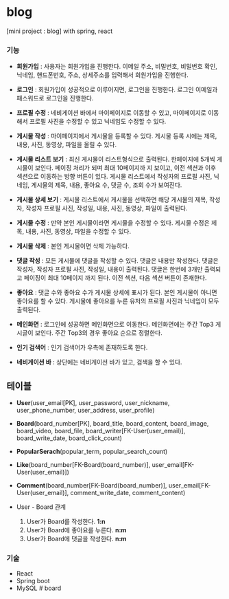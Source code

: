 # blog
[mini project : blog] with spring, react


### 기능
- **회원가입**
  : 사용자는 회원가입을 진행한다. 이메일 주소, 비밀번호, 비밀번호 확인, 닉네임, 핸드폰번호, 주소, 상세주소를 입력해서 회원가입을 진행한다.
  
- **로그인**
  : 회원가입이 성공적으로 이루어지면, 로그인을 진행한다. 로그인 이메일과 패스워드로 로그인을 진행한다.
  
- **프로필 수정**
  : 네비게이션 바에서 마이페이지로 이동할 수 있고, 마이페이지로 이동해서 프로필 사진을 수정할 수 있고 닉네임도 수정할 수 있다. 

- **게시물 작성**
  : 마이페이지에서 게시물을 등록할 수 있다. 게시물 등록 시에는 제목, 내용, 사진, 동영상, 파일을 올릴 수 있다.

- **게시물 리스트 보기**
  : 최신 게시물이 리스트형식으로 출력된다. 한페이지에 5개씩 게시물이 보인다. 페이징 처리가 되며 최대 10페이지까  지 보이고, 이전 섹션과 이후 섹션으로 이동하는 방향 버튼이 있다.
  게시물 리스트에서 작성자의 프로필 사진, 닉네임, 게시물의 제목, 내용, 좋아요 수, 댓글 수, 조회 수가 보여진다.
  
- **게시물 상세 보기**
  : 게시물 리스트에서 게시물을 선택하면 해당 게시물의 제목, 작성자, 작성자 프로필 사진, 작성일, 내용, 사진, 동영상, 파일이 출력된다.
  
- **게시물 수정**
  : 만약 본인 게시물이라면 게시물을 수정할 수 있다. 게시물 수정은 제목, 내용, 사진, 동영상, 파일을 수정할 수 있다.
  
- **게시물 삭제**
  : 본인 게시물이면 삭제 가능하다.
  
- **댓글 작성**
  : 모든 게시물에 댓글을 작성할 수 있다. 댓글은 내용만 작성한다. 댓글은 작성자, 작성자 프로필 사진, 작성일, 내용이 출력된다. 댓글은 한번에 3개만 출력되고 페이징이 최대 10페이지 까지 된다. 이전 섹션, 다음 섹션 버튼이 존재한다.
  
- **좋아요**
  : 댓글 수와 좋아요 수가 게시물 상세에 표시가 된다. 본인 게시물이 아니면 좋아요를 할 수 있다. 게시물에 좋아요를 누른 유저의 프로필 사진과 닉네임이 모두 출력된다.

- **메인화면**
  : 로그인에 성공하면 메인화면으로 이동한다. 메인화면에는 주간 Top3 게시글이 보인다. 주간 Top3의 경우 좋아요 순으로 정렬한다.
  
- **인기 검색어**
  : 인기 검색어가 우측에 존재하도록 한다.
  
- **네비게이션 바**
  : 상단에는 네비게이션 바가 있고, 검색을 할 수 있다.


## 테이블
- **User**(user_email[PK], user_password, user_nickname, 
    user_phone_number, user_address, user_profile)
- **Board**(board_number[PK], board_title, board_content, board_image, board_video, board_file, board_writer[FK-User(user_email)], board_write_date, board_click_count)
- **PopularSerach**(popular_term, popular_search_count)
- **Like**(board_number[FK-Board(board_number)], user_email[FK-User(user_email)])
- **Comment**(board_number[FK-Board(board_number)], user_email[FK-User(user_email)], comment_write_date, comment_content)

- User - Board 관계
  1. User가 Board를 작성한다. **1:n**
  2. User가 Board에 좋아요를 누른다. **n:m**
  3. User가 Board에 댓글을 작성한다. **n:m**

### 기술 
- React
- Spring boot
- MySQL
#   b o a r d  
 